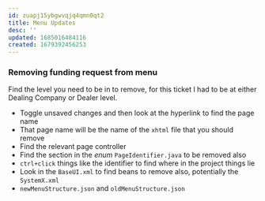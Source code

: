 ```yaml
---
id: zuapj15ybgwvqjq4qmn0qt2
title: Menu Updates
desc: ''
updated: 1685016484116
created: 1679392456253
---
```

### Removing funding request from menu
Find the level you need to be in to remove, for this ticket I had to be at either Dealing Company or Dealer level.
- Toggle unsaved changes and then look at the hyperlink to find the page name
- That page name will be the name of the `xhtml` file that you should remove
- Find the relevant page controller
- Find the section in the *enum* `PageIdentifier.java` to be removed also
- `ctrl+click` things like the identifier to find where in the project things lie
- Look in the `BaseUI.xml` to find beans to remove also, potentially the `SystemX.xml`
- `newMenuStructure.json` and `oldMenuStructure.json`